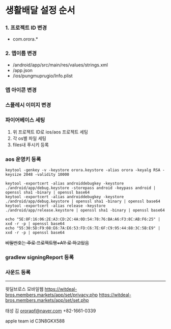 # 생활배달 설정 순서

### 1. 프로젝트 ID 변경

- com.orora.\*

### 2. 앱이름 변경

- /android/app/src/main/res/values/strings.xml
- /app.json
- /ios/pungmuprugio/Info.plist

### 앱 아이콘 변경

### 스플레시 이미지 변경

### 파이어베이스 세팅

1. 위 프로젝트 ID로 ios/aos 프로젝트 세팅
2. 각 os별 파일 세팅
3. files내 푸시키 등록

### aos 운영키 등록

```
keytool -genkey -v -keystore orora.keystore -alias orora -keyalg RSA -keysize 2048 -validity 10000

keytool -exportcert -alias androiddebugkey -keystore ./android/app/debug.keystore -storepass android -keypass android | openssl sha1 -binary | openssl base64
keytool -exportcert -alias androiddebugkey -keystore ./android/app/debug.keystore | openssl sha1 -binary | openssl base64
keytool -exportcert -alias release -keystore ./android/app/release.keystore | openssl sha1 -binary | openssl base64

echo "5E:8F:16:06:2E:A3:CD:2C:4A:0D:54:78:76:BA:A6:F3:8C:AB:F6:25" | xxd -r -p | openssl base64
echo "55:30:5D:F9:08:E6:7A:E6:53:FD:C6:7E:6F:C9:95:44:88:3C:5B:E9" | xxd -r -p | openssl base64

```

~~비밀번호는 주로 프로젝트명+A1! 로 하고있음~~

### gradlew signingReport 등록

### 사운드 등록

---

윗딜브로스 모바일웹
https://witdeal-bros.members.markets/app/set/privacy.php
https://witdeal-bros.members.markets/app/set/set.php

태성
김
ororapf@naver.com
+82-1661-0339

apple team id
C3N8GKX588
